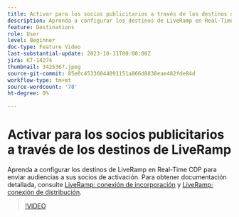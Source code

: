 ```yaml
---
title: Activar para los socios publicitarios a través de los destinos de LiveRamp
description: Aprenda a configurar los destinos de LiveRamp en Real-Time CDP para enviar audiencias a sus socios de activación.
feature: Destinations
role: User
level: Beginner
doc-type: Feature Video
last-substantial-update: 2023-10-31T00:00:00Z
jira: KT-14274
thumbnail: 3425367.jpeg
source-git-commit: 85e0c45336044091151a866d8838eae482fde84d
workflow-type: tm+mt
source-wordcount: '78'
ht-degree: 0%

---
```



# Activar para los socios publicitarios a través de los destinos de LiveRamp

Aprenda a configurar los destinos de LiveRamp en Real-Time CDP para enviar audiencias a sus socios de activación. Para obtener documentación detallada, consulte [LiveRamp: conexión de incorporación](https://experienceleague.adobe.com/docs/experience-platform/destinations/catalog/advertising/liveramp-onboarding.html) y [LiveRamp: conexión de distribución](https://experienceleague.adobe.com/docs/experience-platform/destinations/catalog/advertising/liveramp-distribution.html).

>[!VIDEO](https://video.tv.adobe.com/v/3425367/?learn=on)
